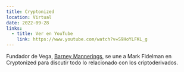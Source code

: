```yaml
---
title: Cryptonized
location: Virtual
date: 2022-09-28
links:
  - title: Ver en YouTube
    link: https://www.youtube.com/watch?v=S9HoYLFKL_g 
---
```

Fundador de Vega, <a href="https://twitter.com/barnabee">Barney Mannerings</a>, se une a Mark Fidelman en Cryptonized para discutir todo lo relacionado con los criptoderivados.
